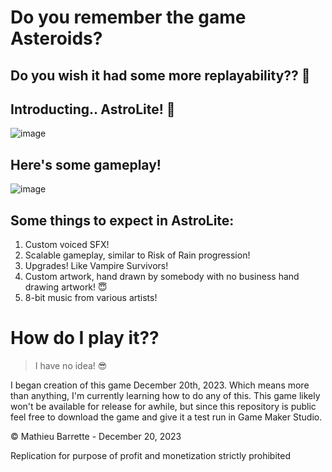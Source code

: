 # Do you remember the game Asteroids?
## Do you wish it had some more replayability?? :raised_hands:

## Introducting.. **AstroLite!** :wave:
![image](https://github.com/Matbart1/AstroidLite/assets/72496490/6ea582ad-5736-442a-b280-7f58950b87e7)

## Here's some gameplay!
![image](https://github.com/Matbart1/AstroidLite/assets/72496490/b0d01ffc-c409-416e-89c8-f2620ed8430c)

## Some things to expect in AstroLite:
1. Custom voiced SFX!
2. Scalable gameplay, similar to Risk of Rain progression!
3. Upgrades! Like Vampire Survivors!
4. Custom artwork, hand drawn by somebody with no business hand drawing artwork! :innocent:
5. 8-bit music from various artists!

# How do I play it??

> I have no idea! :sunglasses: 

I began creation of this game December 20th, 2023. Which means more than anything, I'm currently learning how to do any of this.
This game likely won't be available for release for awhile, but since this repository is public feel free to download the game
and give it a test run in Game Maker Studio.







    
© Mathieu Barrette - December 20, 2023  

  
Replication for purpose of profit and monetization strictly prohibited  
